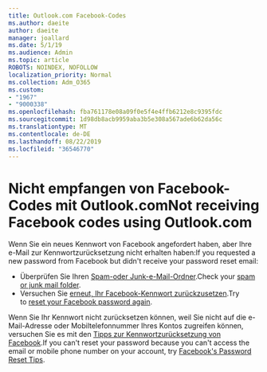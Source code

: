 ```yaml
---
title: Outlook.com Facebook-Codes
ms.author: daeite
author: daeite
manager: joallard
ms.date: 5/1/19
ms.audience: Admin
ms.topic: article
ROBOTS: NOINDEX, NOFOLLOW
localization_priority: Normal
ms.collection: Adm_O365
ms.custom:
- "1967"
- "9000338"
ms.openlocfilehash: fba761178e08a09f0e5f4e4ffb6212e8c9395fdc
ms.sourcegitcommit: 1d98db8acb9959aba3b5e308a567ade6b62da56c
ms.translationtype: MT
ms.contentlocale: de-DE
ms.lasthandoff: 08/22/2019
ms.locfileid: "36546770"
---
```

# <a name="not-receiving-facebook-codes-using-outlookcom"></a><span data-ttu-id="9ab68-102">Nicht empfangen von Facebook-Codes mit Outlook.com</span><span class="sxs-lookup"><span data-stu-id="9ab68-102">Not receiving Facebook codes using Outlook.com</span></span>

<span data-ttu-id="9ab68-103">Wenn Sie ein neues Kennwort von Facebook angefordert haben, aber Ihre e-Mail zur Kennwortzurücksetzung nicht erhalten haben:</span><span class="sxs-lookup"><span data-stu-id="9ab68-103">If you requested a new password from Facebook but didn't receive your password reset email:</span></span>

- <span data-ttu-id="9ab68-104">Überprüfen Sie Ihren [Spam-oder Junk-e-Mail-Ordner](https://outlook.live.com/mail/junkemail).</span><span class="sxs-lookup"><span data-stu-id="9ab68-104">Check your [spam or junk mail folder](https://outlook.live.com/mail/junkemail).</span></span>
- <span data-ttu-id="9ab68-105">Versuchen Sie [erneut, Ihr Facebook-Kennwort zurückzusetzen](https://www.facebook.com/help/213395615347144?helpref=faq_content).</span><span class="sxs-lookup"><span data-stu-id="9ab68-105">Try to [reset your Facebook password again](https://www.facebook.com/help/213395615347144?helpref=faq_content).</span></span>

<span data-ttu-id="9ab68-106">Wenn Sie Ihr Kennwort nicht zurücksetzen können, weil Sie nicht auf die e-Mail-Adresse oder Mobiltelefonnummer Ihres Kontos zugreifen können, versuchen Sie es mit den [Tipps zur Kennwortzurücksetzung von Facebook](https://www.facebook.com/help/218815984812734).</span><span class="sxs-lookup"><span data-stu-id="9ab68-106">If you can't reset your password because you can't access the email or mobile phone number on your account, try [Facebook's Password Reset Tips](https://www.facebook.com/help/218815984812734).</span></span>